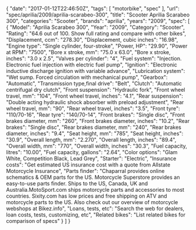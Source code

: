 {
    "date": "2017-01-12T22:46:50Z",
    "tags": [
        "motorbike",
        "spec"
    ],
    "url": "spec\/aprilia\/2009\/aprilia-scarabeo-300",
    "title": "Scooter Aprilia Scarabeo 300",
    "categories": "Scooter",
    "brands": "aprilia",
    "years": "2009",
    "spec": [
        {
            "Model": "Aprilia Scarabeo 300",
            "Year": "2009",
            "Category": "Scooter",
            "Rating": "64.6 out of 100. Show full rating and compare with other bikes",
            "Displacement, ccm": "278.30",
            "Displacement, cubic inches": "16.98",
            "Engine type": "Single cylinder, four-stroke",
            "Power, HP": "29.90",
            "Power at RPM": "7500",
            "Bore x stroke, mm": "75.0 x 63.0",
            "Bore x stroke, inches": "3.0 x 2.5",
            "Valves per cylinder": "4",
            "Fuel system": "Injection. Electronic fuel injection with electric fuel pump",
            "Ignition": "Electronic inductive discharge ignition with variable advance",
            "Lubrication system": "Wet sump. Forced circulation with mechanical pump",
            "Gearbox": "Automatic",
            "Transmission type,final drive": "Belt",
            "Clutch": "Automatic centrifugal dry clutch",
            "Front suspension": "Hydraulic fork",
            "Front wheel travel, mm": "104",
            "Front wheel travel, inches": "4.1",
            "Rear suspension": "Double acting hydraulic shock absorber with preload adjustment",
            "Rear wheel travel, mm": "90",
            "Rear wheel travel, inches": "3.5",
            "Front tyre": "110\/70-16",
            "Rear tyre": "140\/70-14",
            "Front brakes": "Single disc",
            "Front brakes diameter, mm": "260",
            "Front brakes diameter, inches": "10.2",
            "Rear brakes": "Single disc",
            "Rear brakes diameter, mm": "240",
            "Rear brakes diameter, inches": "9.4",
            "Seat height, mm": "785",
            "Seat height, inches": "30.9",
            "Overall length, mm": "2.270",
            "Overall length, inches": "89.4",
            "Overall width, mm": "770",
            "Overall width, inches": "30.3",
            "Fuel capacity, litres": "10.00",
            "Fuel capacity, gallons": "2.64",
            "Color options": "Glam White, Competition Black, Lead Grey",
            "Starter": "Electric",
            "Insurance costs": "Get estimated US insurance cost with a quote from Allstate Motorcycle Insurance",
            "Parts finder": "Chaparral provides online schematics & OEM parts for the US.   Motorcycle Superstore provides an easy-to-use parts finder. Ships to the US, Canada, UK and Australia.MotoSport.com ships motorcycle parts and accessories to most countries.    Sixity.com has low prices and free shipping on ATV and motorcycle parts to the US. Also check out our overview of motorcycle webshops at Bikez.info",
            "Loans, tests, etc": "Search the web for dealers, loan costs, tests, customizing, etc",
            "Related bikes": "List related bikes for comparison of specs"
        }
    ]
}